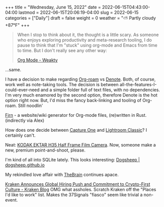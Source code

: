 +++
title = "Wednesday, June 15, 2022"
date = 2022-06-15T04:43:00-04:00
lastmod = 2022-06-15T20:06:19-04:00
slug = 2022-06-15
categories = ["Daily"]
draft = false
weight = 0
weather = "⛅️  Partly cloudy +87°F"
+++

> When I stop to think about it, the thought is a little scary. As someone who enjoys exploring productivity and meta-research tooling, I do pause to think that I'm "stuck" using org-mode and Emacs from time to time. But I don't really see any other way:
>
> [Org Mode - Weakty](https://weakty.com/org-mode)

...same.

I have a decision to make regarding [Org-roam](https://www.orgroam.com) vs [Denote](https://protesilaos.com/emacs/denote). Both, of course, work well as note-taking tools. The decision is between all-the-features-I-could-ever-need and a simple folder full of text files, with no dependencies. I'm very much enamored by the second option, therefore Denote is the hot option right now. But, I'd miss the fancy back-linking and tooling of Org-roam. Still noodlin'

[Firn](https://theiceshelf.com/firn) - a website/wiki generator for Org-mode files, (re)written in Rust. (indirectly via Alex)

How does one decide between [Capture One](https://www.captureone.com/en) and [Lightroom Classic](https://www.adobe.com/products/photoshop-lightroom-classic.html)? I certainly can't.

Neat: [KODAK EKTAR H35 Half Frame Film Camera](https://retopro.co/collections/all/products/kodak-ektar-h35-half-frame-film-camera-br-brown). Now, someone make a new, premium point-and-shoot, please.

I'm kind of all into SQLite lately. This looks interesting: [Dogsheep | dogsheep.github.io](https://dogsheep.github.io/)

My rekindled love affair with [TheBrain](https://thebrain.com) continues apace.

[Kraken Announces Global Hiring Push and Commitment to Crypto-First Culture - Kraken Blog](https://blog.kraken.com/post/14372/kraken-announces-global-hiring-push-and-commitment-to-crypto-first-culture/) OMG what assholes. Scratch Kraken off the "Places I'd like to work" list. Makes the 37Signals "fiasco" seem like trivial a non-event.

[//]: # "Exported with love from a post written in Org mode"
[//]: # "- https://github.com/kaushalmodi/ox-hugo"
